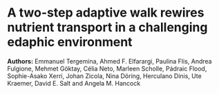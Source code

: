# A two-step adaptive walk rewires nutrient transport in a challenging edaphic environment

**Authors:**  Emmanuel Tergemina, Ahmed F. Elfarargi, Paulina Flis, Andrea Fulgione, Mehmet Göktay, Célia Neto, Marleen Scholle, Pádraic Flood, Sophie-Asako Xerri, Johan Zicola, Nina Döring, Herculano Dinis, Ute Kraemer, David E. Salt and Angela M. Hancock
